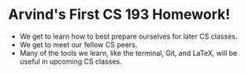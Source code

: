 # Arvind's First CS 193 Homework!

- We get to learn how to best prepare ourselves for later CS classes.
- We get to meet our fellow CS peers.
- Many of the tools we learn, like the terminal, Git, and LaTeX, will be useful in upcoming CS classes.
